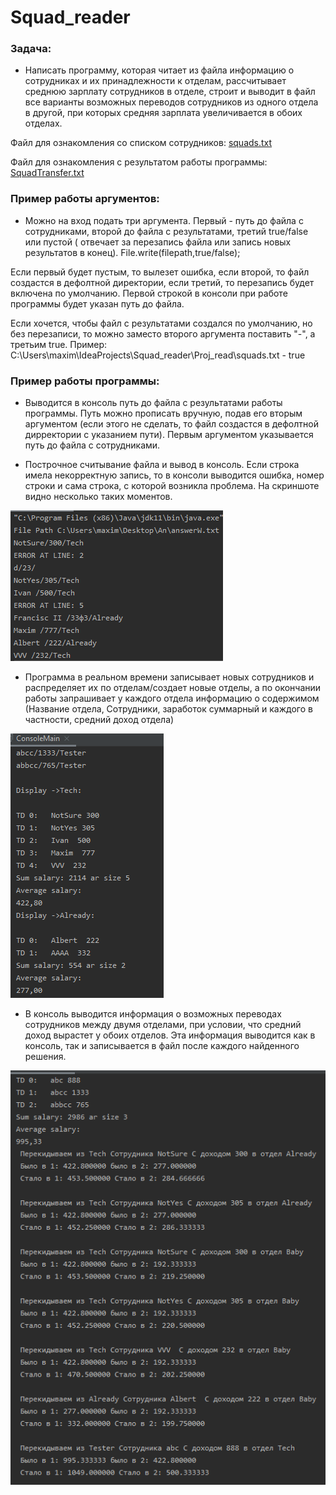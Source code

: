 # Squad_reader
### Задача:


 - Написать программу, которая читает из файла информацию о сотрудниках и их принадлежности к отделам, 
рассчитывает среднюю зарплату сотрудников в отделе, строит и выводит в файл все варианты возможных 
переводов сотрудников из одного отдела в другой, при которых средняя зарплата увеличивается в обоих отделах.

Файл для ознакомления со списком сотрудников: [squads.txt](https://github.com/samurayrus/Squad_reader/blob/Rabotnik_OBJ/Proj_read/squads.txt)

Файл для ознакомления с результатом работы программы: [SquadTransfer.txt](https://github.com/samurayrus/Squad_reader/blob/Rabotnik_OBJ/Proj_read/SquadTransfer.txt)
### Пример работы аргументов:
 - Можно на вход подать три аргумента. Первый - путь до файла с сотрудниками, второй до файла с результатами, третий true/false или пустой ( отвечает за перезапись файла или запись новых результатов в конец).
File.write(filepath,true/false);

 Если первый будет пустым, то вылезет ошибка, если второй, то файл создастся в дефолтной директории, если третий, то перезапись будет включена по умолчанию. 
Первой строкой в консоли при работе программы будет указан путь до файла.

 Если хочется, чтобы файл с результатами создался по умолчанию, но без перезаписи, то можно заместо второго аргумента поставить "-", а третьим true.
Пример: C:\Users\maxim\IdeaProjects\Squad_reader\Proj_read\squads.txt - true

### Пример работы программы:

 - Выводится в консоль путь до файла с результатами работы программы. Путь можно прописать вручную, подав его вторым аргументом (если этого не сделать, то файл создастся в дефолтной дирректории с указанием пути).
Первым аргументом указывается путь до файла с сотрудниками.

 - Построчное считывание файла и вывод в консоль.
Если строка имела некорректную запись, то в консоли выводится ошибка, номер строки и сама строка, с которой возникла проблема.
На скриншоте видно несколько таких моментов.

 ![Image alt](screen1.png)
 
 - Программа в реальном времени записывает новых сотрудников и распределяет их по отделам/создает новые отделы, а по окончании работы запрашивает у каждого отдела информацию о содержимом (Название отдела, Сотрудники, заработок суммарный и каждого в частности, средний доход отдела)
 
 ![Image alt](screen2.png)
 
 - В консоль выводится информация о возможных переводах сотрудников между двумя отделами, при условии, что средний доход вырастет у обоих отделов.
 Эта информация выводится как в консоль, так и записывается в файл после каждого найденного решения.
 
 ![Image alt](screen3.png)


